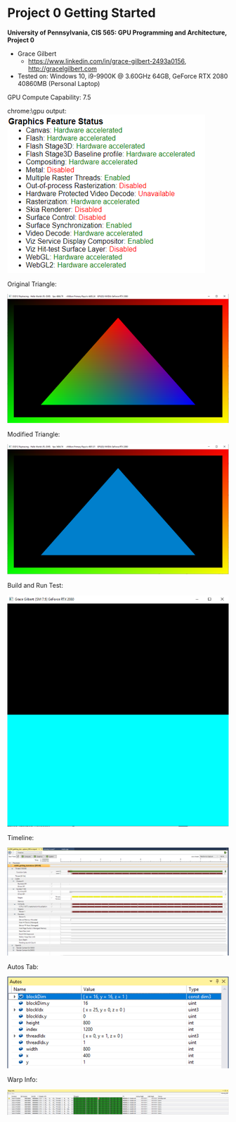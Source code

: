 Project 0 Getting Started
====================

**University of Pennsylvania, CIS 565: GPU Programming and Architecture, Project 0**

* Grace Gilbert
  * https://www.linkedin.com/in/grace-gilbert-2493a0156, http://gracelgilbert.com
* Tested on: Windows 10, i9-9900K @ 3.60GHz 64GB, GeForce RTX 2080 40860MB (Personal Laptop)

GPU Compute Capability: 7.5

chrome:\\gpu output:
![](images/Capture.PNG)

Original Triangle:

![](images/Triangle1.PNG)

Modified Triangle:

![](images/ModifiedTriangle.PNG)

Build and Run Test:

![](images/buildTest.PNG)

Timeline:

![](images/Timeline.PNG)

Autos Tab:

![](images/Autos.PNG)

Warp Info:

![](images/WarpInfo.PNG)

